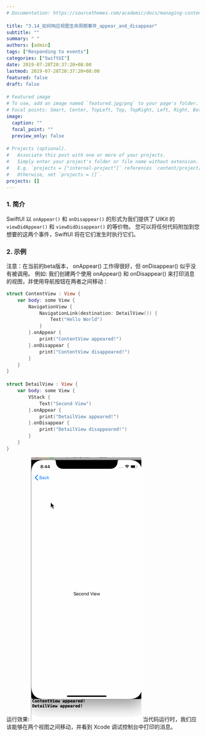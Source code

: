 ```yaml
---
# Documentation: https://sourcethemes.com/academic/docs/managing-content/

title: "3.14_如何响应视图生命周期事件_appear_and_disappear"
subtitle: ""
summary: " "
authors: [admin]
tags: ["Responding to events"]
categories: ["SwiftUI"]
date: 2019-07-28T20:37:20+08:00
lastmod: 2019-07-28T20:37:20+08:00
featured: false
draft: false

# Featured image
# To use, add an image named `featured.jpg/png` to your page's folder.
# Focal points: Smart, Center, TopLeft, Top, TopRight, Left, Right, BottomLeft, Bottom, BottomRight.
image:
  caption: ""
  focal_point: ""
  preview_only: false

# Projects (optional).
#   Associate this post with one or more of your projects.
#   Simply enter your project's folder or file name without extension.
#   E.g. `projects = ["internal-project"]` references `content/project/deep-learning/index.md`.
#   Otherwise, set `projects = []`.
projects: []
---
```

<!-- more -->
### 1. 简介
SwiftUI 以 `onAppear()` 和 `onDisappear()` 的形式为我们提供了 UIKit 的`viewDidAppear()` 和 `viewDidDisappear()` 的等价物。 您可以将任何代码附加到您想要的这两个事件，SwiftUI 将在它们发生时执行它们。

### 2. 示例
注意：在当前的beta版本， onAppear() 工作得很好，但 onDisappear() 似乎没有被调用。
例如: 我们创建两个使用 onAppear() 和 onDisappear() 来打印消息的视图，并使用导航按钮在两者之间移动：
```swift
struct ContentView : View {
    var body: some View {
        NavigationView {
            NavigationLink(destination: DetailView()) {
                Text("Hello World")
            }
        }.onAppear {
            print("ContentView appeared!")
        }.onDisappear {
            print("ContentView disappeared!")
        }
    }
}

struct DetailView : View {
    var body: some View {
        VStack {
            Text("Second View")
        }.onAppear {
            print("DetailView appeared!")
        }.onDisappear {
            print("DetailView disappeared!")
        }
    }
}
```
运行效果:
![3_14_live_event_appear_disappear](img/3_14_live_event_appear_disappear.gif "onAppear and onDisappear")
当代码运行时，我们应该能够在两个视图之间移动，并看到 Xcode 调试控制台中打印的消息。